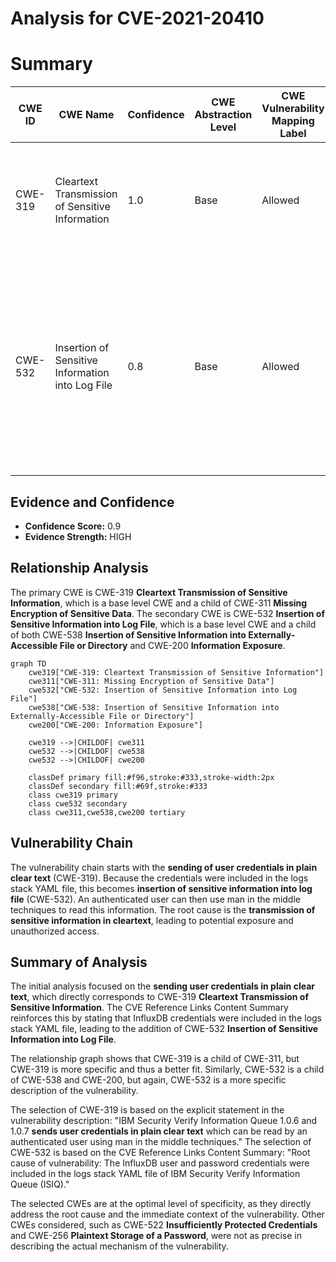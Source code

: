 # Analysis for CVE-2021-20410

# Summary
| CWE ID | CWE Name | Confidence | CWE Abstraction Level | CWE Vulnerability Mapping Label | CWE-Vulnerability Mapping Notes |
|---|---|---|---|---|---|
| CWE-319 | Cleartext Transmission of Sensitive Information | 1.0 | Base | Allowed | Primary CWE. The vulnerability explicitly states that user credentials are sent in cleartext. |
| CWE-532 | Insertion of Sensitive Information into Log File | 0.8 | Base | Allowed | Secondary CWE. The CVE Reference Links Content Summary indicates that InfluxDB user and password credentials were included in the logs stack YAML file. |

## Evidence and Confidence

*   **Confidence Score:** 0.9
*   **Evidence Strength:** HIGH

## Relationship Analysis
The primary CWE is CWE-319 **Cleartext Transmission of Sensitive Information**, which is a base level CWE and a child of CWE-311 **Missing Encryption of Sensitive Data**. The secondary CWE is CWE-532 **Insertion of Sensitive Information into Log File**, which is a base level CWE and a child of both CWE-538 **Insertion of Sensitive Information into Externally-Accessible File or Directory** and CWE-200 **Information Exposure**.

```mermaid
graph TD
    cwe319["CWE-319: Cleartext Transmission of Sensitive Information"]
    cwe311["CWE-311: Missing Encryption of Sensitive Data"]
    cwe532["CWE-532: Insertion of Sensitive Information into Log File"]
    cwe538["CWE-538: Insertion of Sensitive Information into Externally-Accessible File or Directory"]
    cwe200["CWE-200: Information Exposure"]
    
    cwe319 -->|CHILDOF| cwe311
    cwe532 -->|CHILDOF| cwe538
    cwe532 -->|CHILDOF| cwe200
    
    classDef primary fill:#f96,stroke:#333,stroke-width:2px
    classDef secondary fill:#69f,stroke:#333
    class cwe319 primary
    class cwe532 secondary
    class cwe311,cwe538,cwe200 tertiary
```

## Vulnerability Chain
The vulnerability chain starts with the **sending of user credentials in plain clear text** (CWE-319). Because the credentials were included in the logs stack YAML file, this becomes **insertion of sensitive information into log file** (CWE-532). An authenticated user can then use man in the middle techniques to read this information. The root cause is the **transmission of sensitive information in cleartext**, leading to potential exposure and unauthorized access.

## Summary of Analysis
The initial analysis focused on the **sending user credentials in plain clear text**, which directly corresponds to CWE-319 **Cleartext Transmission of Sensitive Information**. The CVE Reference Links Content Summary reinforces this by stating that InfluxDB credentials were included in the logs stack YAML file, leading to the addition of CWE-532 **Insertion of Sensitive Information into Log File**.

The relationship graph shows that CWE-319 is a child of CWE-311, but CWE-319 is more specific and thus a better fit. Similarly, CWE-532 is a child of CWE-538 and CWE-200, but again, CWE-532 is a more specific description of the vulnerability.

The selection of CWE-319 is based on the explicit statement in the vulnerability description: "IBM Security Verify Information Queue 1.0.6 and 1.0.7 **sends user credentials in plain clear text** which can be read by an authenticated user using man in the middle techniques." The selection of CWE-532 is based on the CVE Reference Links Content Summary: "Root cause of vulnerability: The InfluxDB user and password credentials were included in the logs stack YAML file of IBM Security Verify Information Queue (ISIQ)."

The selected CWEs are at the optimal level of specificity, as they directly address the root cause and the immediate context of the vulnerability. Other CWEs considered, such as CWE-522 **Insufficiently Protected Credentials** and CWE-256 **Plaintext Storage of a Password**, were not as precise in describing the actual mechanism of the vulnerability.